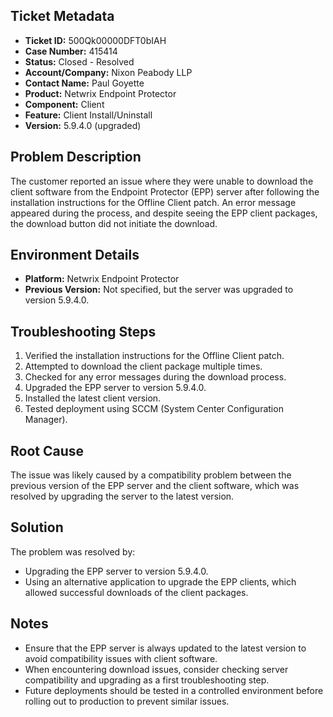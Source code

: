 ## Ticket Metadata
- **Ticket ID:** 500Qk00000DFT0bIAH
- **Case Number:** 415414
- **Status:** Closed - Resolved
- **Account/Company:** Nixon Peabody LLP
- **Contact Name:** Paul Goyette
- **Product:** Netwrix Endpoint Protector
- **Component:** Client
- **Feature:** Client Install/Uninstall
- **Version:** 5.9.4.0 (upgraded)

## Problem Description
The customer reported an issue where they were unable to download the client software from the Endpoint Protector (EPP) server after following the installation instructions for the Offline Client patch. An error message appeared during the process, and despite seeing the EPP client packages, the download button did not initiate the download.

## Environment Details
- **Platform:** Netwrix Endpoint Protector
- **Previous Version:** Not specified, but the server was upgraded to version 5.9.4.0.

## Troubleshooting Steps
1. Verified the installation instructions for the Offline Client patch.
2. Attempted to download the client package multiple times.
3. Checked for any error messages during the download process.
4. Upgraded the EPP server to version 5.9.4.0.
5. Installed the latest client version.
6. Tested deployment using SCCM (System Center Configuration Manager).

## Root Cause
The issue was likely caused by a compatibility problem between the previous version of the EPP server and the client software, which was resolved by upgrading the server to the latest version.

## Solution
The problem was resolved by:
- Upgrading the EPP server to version 5.9.4.0.
- Using an alternative application to upgrade the EPP clients, which allowed successful downloads of the client packages.

## Notes
- Ensure that the EPP server is always updated to the latest version to avoid compatibility issues with client software.
- When encountering download issues, consider checking server compatibility and upgrading as a first troubleshooting step.
- Future deployments should be tested in a controlled environment before rolling out to production to prevent similar issues.